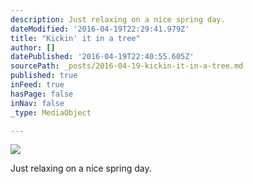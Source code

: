 ```yaml
---
description: Just relaxing on a nice spring day.
dateModified: '2016-04-19T22:29:41.979Z'
title: "Kickin' it in a tree"
author: []
datePublished: '2016-04-19T22:40:55.605Z'
sourcePath: _posts/2016-04-19-kickin-it-in-a-tree.md
published: true
inFeed: true
hasPage: false
inNav: false
_type: MediaObject

---
```

![](https://the-grid-user-content.s3-us-west-2.amazonaws.com/13bd3322-7afc-43ea-8f97-c566e5fa1be6.jpg)

Just relaxing on a nice spring day.